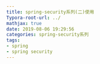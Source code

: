```yaml
---
title: spring-security系列(二)使用
Typora-root-url: ../
mathjax: true
date: 2019-08-06 19:29:56
categories: spring-security系列
tags:
- spring
- spring security
---
```


